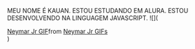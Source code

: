 MEU NOME É KAUAN.
ESTOU ESTUDANDO EM ALURA.
ESTOU DESENVOLVENDO NA LINGUAGEM JAVASCRIPT.
![](<div class="tenor-gif-embed" data-postid="12167150079286690220" data-share-method="host" data-aspect-ratio="0.751004" data-width="100%"><a href="https://tenor.com/view/neymar-jr-gif-12167150079286690220">Neymar Jr GIF</a>from <a href="https://tenor.com/search/neymar+jr-gifs">Neymar Jr GIFs</a></div> <script type="text/javascript" async src="https://tenor.com/embed.js"></script>)
